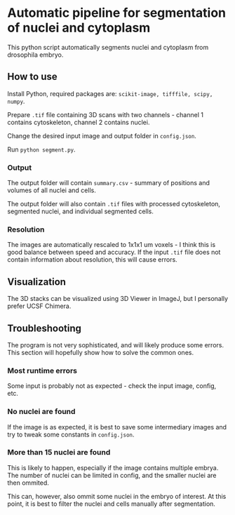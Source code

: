 # Automatic pipeline for segmentation of nuclei and cytoplasm
This python script automatically segments nuclei and cytoplasm from drosophila embryo.

## How to use
Install Python, required packages are: `scikit-image, tifffile, scipy, numpy`.

Prepare `.tif` file containing 3D scans with two channels - channel 1 contains cytoskeleton, channel 2 contains nuclei.

Change the desired input image and output folder in `config.json`.

Run `python segment.py`.

### Output
The output folder will contain `summary.csv` - summary of positions and volumes of all nuclei and cells.

The output folder will also contain `.tif` files with processed cytoskeleton, segmented nuclei, and individual segmented cells.

### Resolution
The images are automatically rescaled to 1x1x1 um voxels - I think this is good balance between speed and accuracy. If the input `.tif` file does not contain information about resolution, this will cause errors.

## Visualization
The 3D stacks can be visualized using 3D Viewer in ImageJ, but I personally prefer UCSF Chimera.

## Troubleshooting
The program is not very sophisticated, and will likely produce some errors. This section will hopefully show how to solve the common ones.

### Most runtime errors
Some input is probably not as expected - check the input image, config, etc.

### No nuclei are found
If the image is as expected, it is best to save some intermediary images and try to tweak some constants in `config.json`.

### More than 15 nuclei are found
This is likely to happen, especially if the image contains multiple embrya. The number of nuclei can be limited in config, and the smaller nuclei are then ommited.

This can, however, also ommit some nuclei in the embryo of interest. At this point, it is best to filter the nuclei and cells manually after segmentation.

